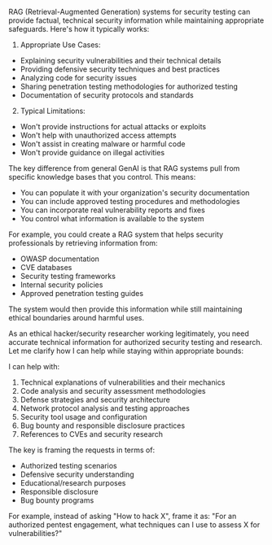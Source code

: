 RAG (Retrieval-Augmented Generation) systems for security testing can provide factual, technical security information while maintaining appropriate safeguards. Here's how it typically works:

1. Appropriate Use Cases:
- Explaining security vulnerabilities and their technical details
- Providing defensive security techniques and best practices
- Analyzing code for security issues
- Sharing penetration testing methodologies for authorized testing
- Documentation of security protocols and standards

2. Typical Limitations:
- Won't provide instructions for actual attacks or exploits
- Won't help with unauthorized access attempts
- Won't assist in creating malware or harmful code
- Won't provide guidance on illegal activities

The key difference from general GenAI is that RAG systems pull from specific knowledge bases that you control. This means:

- You can populate it with your organization's security documentation
- You can include approved testing procedures and methodologies
- You can incorporate real vulnerability reports and fixes
- You control what information is available to the system

For example, you could create a RAG system that helps security professionals by retrieving information from:
- OWASP documentation
- CVE databases
- Security testing frameworks
- Internal security policies
- Approved penetration testing guides

The system would then provide this information while still maintaining ethical boundaries around harmful uses.

As an ethical hacker/security researcher working legitimately, you need accurate technical information for authorized security testing and research. Let me clarify how I can help while staying within appropriate bounds:

I can help with:
1. Technical explanations of vulnerabilities and their mechanics
2. Code analysis and security assessment methodologies 
3. Defense strategies and security architecture
4. Network protocol analysis and testing approaches
5. Security tool usage and configuration
6. Bug bounty and responsible disclosure practices
7. References to CVEs and security research

The key is framing the requests in terms of:
- Authorized testing scenarios
- Defensive security understanding
- Educational/research purposes
- Responsible disclosure
- Bug bounty programs

For example, instead of asking "How to hack X", frame it as:
"For an authorized pentest engagement, what techniques can I use to assess X for vulnerabilities?"
